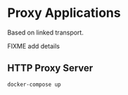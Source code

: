 # Proxy Applications

Based on linked transport.

FIXME add details

## HTTP Proxy Server

```sh
docker-compose up
```
